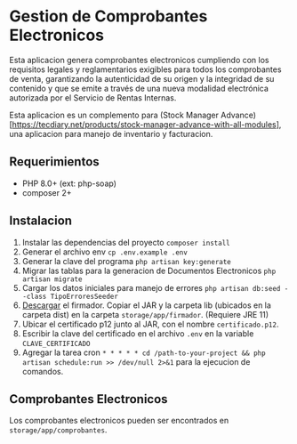 # Gestion de Comprobantes Electronicos

Esta aplicacion genera comprobantes electronicos cumpliendo con los requisitos legales
y reglamentarios exigibles para todos los comprobantes de venta, garantizando la
autenticidad de su origen y la integridad de su contenido y que se emite a través de
una nueva modalidad electrónica autorizada por el Servicio de Rentas Internas.

Esta aplicacion es un complemento para (Stock Manager Advance)[https://tecdiary.net/products/stock-manager-advance-with-all-modules], una aplicacion para manejo de inventario y facturacion.

## Requerimientos

* PHP 8.0+ (ext: php-soap)
* composer 2+

## Instalacion

1. Instalar las dependencias del proyecto `composer install`
1. Generar el archivo env `cp .env.example .env`
1. Generar la clave del programa `php artisan key:generate`
1. Migrar las tablas para la generacion de Documentos Electronicos `php artisan migrate`
1. Cargar los datos iniciales para manejo de errores `php artisan db:seed --class TipoErroresSeeder`
1. [Descargar](https://github.com/jordiicabrera/FirmaSriJava) el firmador. Copiar el JAR y la carpeta lib (ubicados en la carpeta dist) en la carpeta `storage/app/firmador`. (Requiere JRE 11)
1. Ubicar el certificado p12 junto al JAR, con el nombre `certificado.p12`.
1. Escribir la clave del certificado en el archivo `.env` en la variable `CLAVE_CERTIFICADO`
1. Agregar la tarea cron `* * * * * cd /path-to-your-project && php artisan schedule:run >> /dev/null 2>&1` para la ejecucion de comandos.

## Comprobantes Electronicos
Los comprobantes electronicos pueden ser encontrados en `storage/app/comprobantes`.

